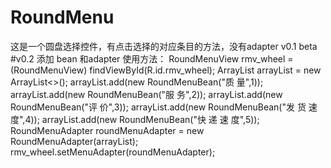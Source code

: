 # RoundMenu
这是一个圆盘选择控件，有点击选择的对应条目的方法，没有adapter 
                                                          v0.1 beta
#v0.2 
添加 bean 和adapter
使用方法：
 RoundMenuView rmv_wheel = (RoundMenuView) findViewById(R.id.rmv_wheel);
        ArrayList<RoundMenuBean> arrayList = new ArrayList<>();
        arrayList.add(new RoundMenuBean("质 量",1));
        arrayList.add(new RoundMenuBean("服 务",2));
        arrayList.add(new RoundMenuBean("评 价",3));
        arrayList.add(new RoundMenuBean("发 货 速 度",4));
        arrayList.add(new RoundMenuBean("快 递 速 度",5));
        RoundMenuAdapter roundMenuAdapter = new RoundMenuAdapter(arrayList);
        rmv_wheel.setMenuAdapter(roundMenuAdapter);
